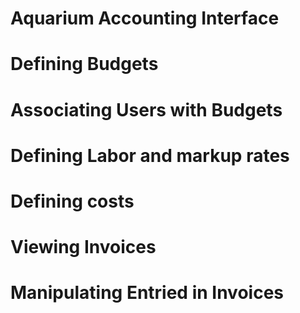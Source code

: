 # Aquarium Accounting Interface

# Defining Budgets

# Associating Users with Budgets

# Defining Labor and markup rates

# Defining costs

# Viewing Invoices

# Manipulating Entried in Invoices
